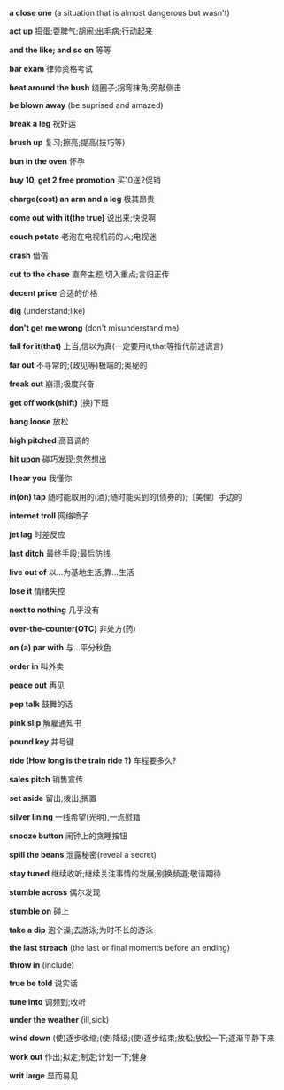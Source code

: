 **a close one** (a situation that is almost dangerous but wasn't)

**act up** 捣蛋;耍脾气;胡闹;出毛病;行动起来

**and the like; and so on** 等等

**bar exam** 律师资格考试

**beat around the bush** 绕圈子;拐弯抹角;旁敲侧击

**be blown away** (be suprised and amazed)

**break a leg** 祝好运

**brush up** 复习;擦亮;提高(技巧等)

**bun in the oven** 怀孕

**buy 10, get 2 free promotion** 买10送2促销

**charge(cost) an arm and a leg** 极其昂贵

**come out with it(the true)** 说出来;快说啊

**couch potato** 老泡在电视机前的人;电视迷

**crash** 借宿

**cut to the chase** 直奔主题;切入重点;言归正传

**decent price** 合适的价格

**dig** (understand;like)

**don't get me wrong** (don't misunderstand me)

**fall for it(that)** 上当,信以为真(一定要用it,that等指代前述谎言)

**far out** 不寻常的;(政见等)极端的;奥秘的

**freak out** 崩溃;极度兴奋

**get off work(shift)** (换)下班

**hang loose** 放松

**high pitched** 高音调的

**hit upon** 碰巧发现;忽然想出

**I hear you** 我懂你

**in(on) tap** 随时能取用的(酒);随时能买到的(债券的);〔美俚〕手边的

**internet troll** 网络喷子

**jet lag** 时差反应

**last ditch** 最终手段;最后防线

**live out of** 以...为基地生活;靠...生活

**lose it** 情绪失控

**next to nothing** 几乎没有

**over-the-counter(OTC)** 非处方(药)

**on (a) par with** 与...平分秋色

**order in** 叫外卖

**peace out** 再见

**pep talk** 鼓舞的话

**pink slip** 解雇通知书

**pound key** 井号键

**ride (How long is the train ride ?)** 车程要多久?

**sales pitch** 销售宣传

**set aside** 留出;拨出;搁置

**silver lining** 一线希望(光明),一点慰籍

**snooze button** 闹钟上的贪睡按钮

**spill the beans** 泄露秘密(reveal a secret)

**stay tuned** 继续收听;继续关注事情的发展;别换频道;敬请期待

**stumble across** 偶尔发现

**stumble on** 碰上

**take a dip** 泡个澡;去游泳;为时不长的游泳

**the last streach** (the last or final moments before an ending)

**throw in** (include)

**true be told** 说实话

**tune into** 调频到;收听

**under the weather** (ill,sick)

**wind down** (使)逐步收缩;(使)降级;(使)逐步结束;放松;放松一下;逐渐平静下来

**work out** 作出;拟定;制定;计划一下;健身

**writ large** 显而易见